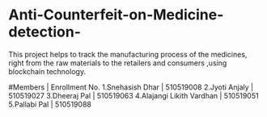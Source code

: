 # Anti-Counterfeit-on-Medicine-detection-
This project helps to track the manufacturing process of the medicines, right from the raw materials to the retailers and consumers ,using blockchain technology.

#Members                  | Enrollment No.
1.Snehasish Dhar          | 510519008
2.Jyoti Anjaly            | 510519027
3.Dheeraj Pal             | 510519063
4.Alajangi Likith Vardhan | 510519051
5.Pallabi Pal             | 510519088

